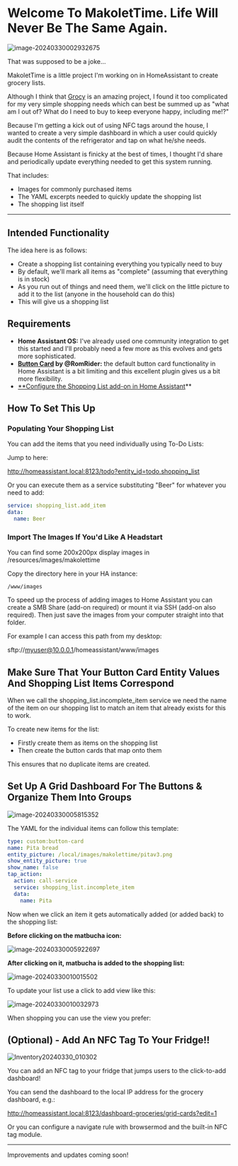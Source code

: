 # Welcome To MakoletTime. Life Will Never Be The Same Again.

![image-20240330002932675](images/image-20240330002932675.png)

That was supposed to be a joke...

MakoletTime is a little project I'm working on in HomeAssistant to create grocery lists.

Although I think that [Grocy](https://grocy.info/) is an amazing project, I found it too complicated for my very simple shopping needs which can best be summed up as "what am I out of? What do I need to buy to keep everyone happy, including me!?"

Because I'm getting a kick out of using NFC tags around the house, I wanted to create a very simple dashboard in which a user could quickly audit the contents of the refrigerator and tap on what he/she needs.

Because Home Assistant is finicky at the best of times, I thought I'd share and periodically update everything needed to get this system running.

That includes:

- Images for commonly purchased items 
- The YAML excerpts needed to quickly update the shopping list
- The shopping list itself

------

## Intended Functionality

The idea here is as follows:

- Create a shopping list containing everything you typically need to buy 
- By default, we'll mark all items as "complete" (assuming that everything is in stock)
- As you run out of things and need them, we'll click on the little picture to add it to the list (anyone in the household can do this)
- This will give us a shopping list

## Requirements

- **Home Assistant OS:** I've already used one community integration to get this started and I'll probably need a few more as this evolves and gets more sophisticated.
- **[Button Card](https://github.com/custom-cards/button-card?tab=readme-ov-file) by @RomRider:** the default button card functionality in Home Assistant is a bit limiting and this excellent plugin gives us a bit more flexibility. 
- [**Configure the Shopping List add-on in Home Assistant](https://www.home-assistant.io/dashboards/shopping-list/)** 

## How To Set This Up

### Populating Your Shopping List

You can add the items that you need individually using To-Do Lists:

Jump to here:

http://homeassistant.local:8123/todo?entity_id=todo.shopping_list

Or you can execute them as a service substituting "Beer" for whatever you need to add:

```yaml
service: shopping_list.add_item
data:
  name: Beer
```

### Import The Images If You'd Like A Headstart

You can find some 200x200px display images in /resources/images/makolettime

Copy the directory here in your HA instance:

`/www/images`

To speed up the process of adding images to Home Assistant you can create a SMB Share (add-on required) or mount it via SSH (add-on also required). Then just save the images from your computer straight into that folder.

For example I can access this path from my desktop:

sftp://myuser@10.0.0.1/homeassistant/www/images

## Make Sure That Your Button Card Entity Values And Shopping List Items Correspond

When we call the shopping_list.incomplete_item service we need the name of the item on our shopping list to match an item that already exists for this to work.

To create new items for the list:

- Firstly create them as items on the shopping list
- Then create the button cards that map onto them

This ensures that no duplicate items are created.

## Set Up A Grid Dashboard For The Buttons & Organize Them Into Groups

![image-20240330005815352](images/image-20240330005815352.png)

The YAML for the individual items can follow this template:

```yaml
type: custom:button-card
name: Pita bread
entity_picture: /local/images/makolettime/pitav3.png
show_entity_picture: true
show_name: false
tap_action:
  action: call-service
  service: shopping_list.incomplete_item
  data:
    name: Pita

```

Now when we click an item it gets automatically added (or added back) to the shopping list:

**Before clicking on the matbucha icon:**

![image-20240330005922697](images/image-20240330005922697.png)

**After clicking on it, matbucha is added to the shopping list:**

![image-20240330010015502](images/image-20240330010015502.png)

To update your list use a click to add view like this:

![image-20240330010032973](images/image-20240330010032973.png)

When shopping you can use the view you prefer:

## (Optional) - Add An NFC Tag To Your Fridge!!

![Inventory20240330_010302](images/Inventory20240330_010302.png)



You can add an NFC tag to your fridge that jumps users to the click-to-add dashboard!

You can send the dashboard to the local IP address for the grocery dashboard, e.g.:

http://homeassistant.local:8123/dashboard-groceries/grid-cards?edit=1

Or you can configure a navigate rule with browsermod and the built-in NFC tag module.

---

Improvements and updates coming soon!
